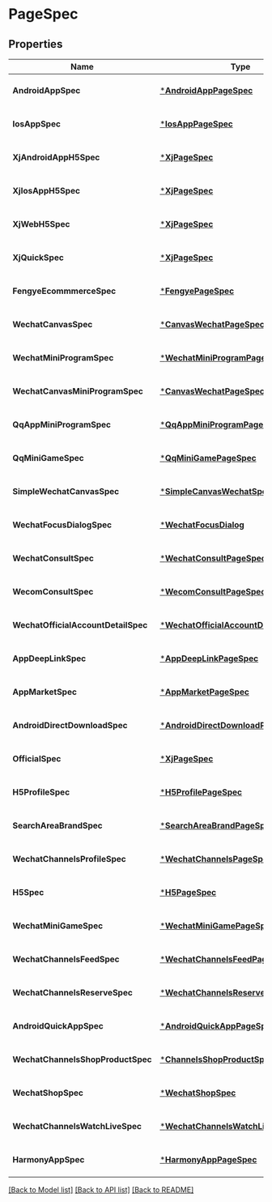 # PageSpec

## Properties
Name | Type | Description | Notes
------------ | ------------- | ------------- | -------------
**AndroidAppSpec** | [***AndroidAppPageSpec**](android_app_page_spec.md) |  | [optional] [default to null]
**IosAppSpec** | [***IosAppPageSpec**](ios_app_page_spec.md) |  | [optional] [default to null]
**XjAndroidAppH5Spec** | [***XjPageSpec**](xj_page_spec.md) |  | [optional] [default to null]
**XjIosAppH5Spec** | [***XjPageSpec**](xj_page_spec.md) |  | [optional] [default to null]
**XjWebH5Spec** | [***XjPageSpec**](xj_page_spec.md) |  | [optional] [default to null]
**XjQuickSpec** | [***XjPageSpec**](xj_page_spec.md) |  | [optional] [default to null]
**FengyeEcommmerceSpec** | [***FengyePageSpec**](fengye_page_spec.md) |  | [optional] [default to null]
**WechatCanvasSpec** | [***CanvasWechatPageSpec**](canvas_wechat_page_spec.md) |  | [optional] [default to null]
**WechatMiniProgramSpec** | [***WechatMiniProgramPageSpec**](wechat_mini_program_page_spec.md) |  | [optional] [default to null]
**WechatCanvasMiniProgramSpec** | [***CanvasWechatPageSpec**](canvas_wechat_page_spec.md) |  | [optional] [default to null]
**QqAppMiniProgramSpec** | [***QqAppMiniProgramPageSpec**](qq_app_mini_program_page_spec.md) |  | [optional] [default to null]
**QqMiniGameSpec** | [***QqMiniGamePageSpec**](qq_mini_game_page_spec.md) |  | [optional] [default to null]
**SimpleWechatCanvasSpec** | [***SimpleCanvasWechatSpec**](simple_canvas_wechat_spec.md) |  | [optional] [default to null]
**WechatFocusDialogSpec** | [***WechatFocusDialog**](wechat_focus_dialog.md) |  | [optional] [default to null]
**WechatConsultSpec** | [***WechatConsultPageSpec**](wechat_consult_page_spec.md) |  | [optional] [default to null]
**WecomConsultSpec** | [***WecomConsultPageSpec**](wecom_consult_page_spec.md) |  | [optional] [default to null]
**WechatOfficialAccountDetailSpec** | [***WechatOfficialAccountDetailPageSpec**](wechat_official_account_detail_page_spec.md) |  | [optional] [default to null]
**AppDeepLinkSpec** | [***AppDeepLinkPageSpec**](app_deep_link_page_spec.md) |  | [optional] [default to null]
**AppMarketSpec** | [***AppMarketPageSpec**](app_market_page_spec.md) |  | [optional] [default to null]
**AndroidDirectDownloadSpec** | [***AndroidDirectDownloadPageSpec**](android_direct_download_page_spec.md) |  | [optional] [default to null]
**OfficialSpec** | [***XjPageSpec**](xj_page_spec.md) |  | [optional] [default to null]
**H5ProfileSpec** | [***H5ProfilePageSpec**](h5_profile_page_spec.md) |  | [optional] [default to null]
**SearchAreaBrandSpec** | [***SearchAreaBrandPageSpec**](search_area_brand_page_spec.md) |  | [optional] [default to null]
**WechatChannelsProfileSpec** | [***WechatChannelsPageSpec**](wechat_channels_page_spec.md) |  | [optional] [default to null]
**H5Spec** | [***H5PageSpec**](h5_page_spec.md) |  | [optional] [default to null]
**WechatMiniGameSpec** | [***WechatMiniGamePageSpec**](wechat_mini_game_page_spec.md) |  | [optional] [default to null]
**WechatChannelsFeedSpec** | [***WechatChannelsFeedPageSpec**](wechat_channels_feed_page_spec.md) |  | [optional] [default to null]
**WechatChannelsReserveSpec** | [***WechatChannelsReserveLivePageSpec**](wechat_channels_reserve_live_page_spec.md) |  | [optional] [default to null]
**AndroidQuickAppSpec** | [***AndroidQuickAppPageSpec**](android_quick_app_page_spec.md) |  | [optional] [default to null]
**WechatChannelsShopProductSpec** | [***ChannelsShopProductSpec**](channels_shop_product_spec.md) |  | [optional] [default to null]
**WechatShopSpec** | [***WechatShopSpec**](wechat_shop_spec.md) |  | [optional] [default to null]
**WechatChannelsWatchLiveSpec** | [***WechatChannelsWatchLivePageSpec**](wechat_channels_watch_live_page_spec.md) |  | [optional] [default to null]
**HarmonyAppSpec** | [***HarmonyAppPageSpec**](harmony_app_page_spec.md) |  | [optional] [default to null]

[[Back to Model list]](../README.md#documentation-for-models) [[Back to API list]](../README.md#documentation-for-api-endpoints) [[Back to README]](../README.md)


